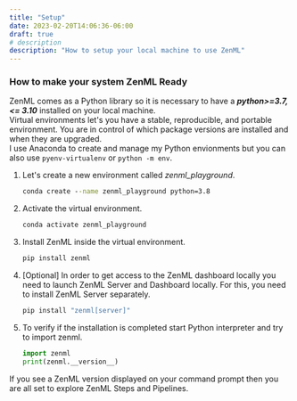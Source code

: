 ```yaml
---
title: "Setup"
date: 2023-02-20T14:06:36-06:00
draft: true
# description
description: "How to setup your local machine to use ZenML"
---
```


### How to make your system ZenML Ready
ZenML comes as a Python library so it is necessary to have a ***python>=3.7,<= 3.10*** installed on your local machine.  
Virtual environments let's you have a stable, reproducible, and portable environment. You are in control of which package versions are installed and when they are upgraded.  
I use Anaconda to create and manage my Python envionments but you can also use ```pyenv-virtualenv``` or ```python -m env```.

1. Let's create a new environment called *zenml_playground*.
	```cmd
	conda create --name zenml_playground python=3.8
	``` 

2. Activate the virtual environment.
	```cmd
	conda activate zenml_playground
	```
3. Install ZenML inside the virtual environment.
	```cmd
	pip install zenml
	```
4. [Optional] In order to get access to the ZenML dashboard locally you need to launch ZenML Server and Dashboard locally. For this, you need to install ZenML Server separately.
	```cmd
	pip install "zenml[server]"
	```
5. To verify if the installation is completed start Python interpreter and try to import zenml.
	```python
	import zenml
	print(zenml.__version__)
	```  
If you see a ZenML version displayed on your command prompt then you are all set to explore ZenML Steps and Pipelines.